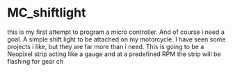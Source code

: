 # MC_shiftlight
this is my first attempt to program a micro controller. And of course i need a goal. A simple shift light to be attached on my motorcycle. I have seen some projects i like, but they are far more than i need. This is going to be a Neopixel strip acting like a gauge and at a predefined RPM the strip will be flashing for gear ch
